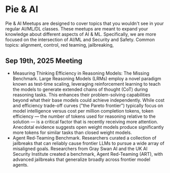 # Pie & AI
Pie &amp; AI Meetups are designed to cover topics that you wouldn't see in your regular AI/ML/DL classes. These meetups are meant to expand your knowledge about different aspects of AI &amp; ML. Specifically, we are more focused on the intersection of AI/ML and Security and Safety.  Common topics:  alignment, control, red teaming, jailbreaking,

## Sep 19th, 2025 Meeting
- Measuring Thinking Efficiency in Reasoning Models: The Missing Benchmark. Large Reasoning Models (LRMs) employ a novel paradigm known as test-time scaling, leveraging reinforcement learning to teach the models to generate extended chains of thought (CoT) during reasoning tasks. This enhances their problem-solving capabilities beyond what their base models could achieve independently. While cost and efficiency trade-off curves ("the Pareto frontier") typically focus on model intelligence versus cost per million completion tokens, token efficiency — the number of tokens used for reasoning relative to the solution — is a critical factor that is recently receiving more attention. Anecdotal evidence suggests open weight models produce significantly more tokens for similar tasks than closed weight models.
- Agent Red-Teaming Benchmark. Researchers curated a collection of jailbreaks that can reliably cause frontier LLMs to pursue a wide array of misaligned goals. Researchers from Gray Swan AI and the UK AI Security Institute created a benchmark, Agent Red-Teaming (ART), with advanced jailbreaks that generalize broadly across frontier model agents.
